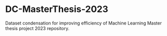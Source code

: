 # DC-MasterThesis-2023
Dataset condensation for improving efficiency of Machine Learning Master thesis project 2023 repository.
